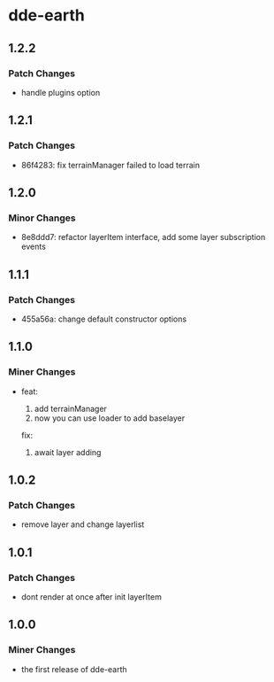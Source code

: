 # dde-earth

## 1.2.2

### Patch Changes

- handle plugins option

## 1.2.1

### Patch Changes

- 86f4283: fix terrainManager failed to load terrain

## 1.2.0

### Minor Changes

- 8e8ddd7: refactor layerItem interface, add some layer subscription events

## 1.1.1

### Patch Changes

- 455a56a: change default constructor options

## 1.1.0

### Miner Changes

- feat:

  1. add terrainManager
  2. now you can use loader to add baselayer

  fix:

  1. await layer adding

## 1.0.2

### Patch Changes

- remove layer and change layerlist

## 1.0.1

### Patch Changes

- dont render at once after init layerItem

## 1.0.0

### Miner Changes

- the first release of dde-earth
